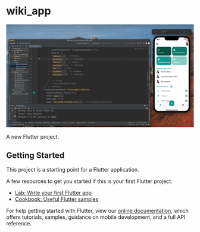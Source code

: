 # wiki_app
![This is an image](https://github.com/HendMohammed90/WikiList/blob/main/images/Screen%20Shot%202022-08-16%20at%2010.27.16%20PM.png)

A new Flutter project.

## Getting Started

This project is a starting point for a Flutter application.

A few resources to get you started if this is your first Flutter project:

- [Lab: Write your first Flutter app](https://flutter.dev/docs/get-started/codelab)
- [Cookbook: Useful Flutter samples](https://flutter.dev/docs/cookbook)

For help getting started with Flutter, view our
[online documentation](https://flutter.dev/docs), which offers tutorials,
samples, guidance on mobile development, and a full API reference.
